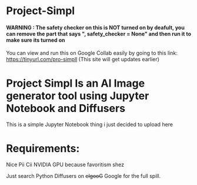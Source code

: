 # Project-Simpl
#### WARNING : The safety checker on this is NOT turned on by deafult, you can remove the part that says ", safety_checker = None" and then run it to make sure its turned on
You can view and run this on Google Collab easily by going to this link: 
https://tinyurl.com/pro-simpll (This site will get updates earlier)
#
# Project Simpl Is an AI Image generator tool using Jupyter Notebook and Diffusers
This is a simple Jupyter Notebook thing i just decided to upload here 

# Requirements:
Nice Pii Cii
NVIDIA GPU because favoritism shez 

Just search Python Diffusers on ~~elgooG~~ Google for the full spill.


